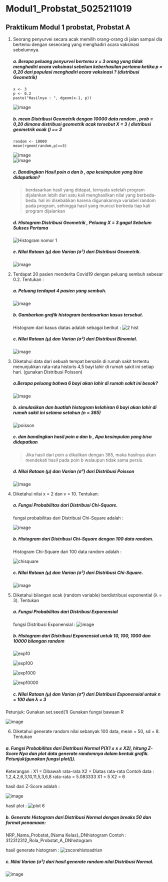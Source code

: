 # Modul1_Probstat_5025211019
## Praktikum Modul 1 probstat, Probstat A

1. Seorang penyurvei secara acak memilih orang-orang di jalan sampai dia bertemu dengan seseorang yang menghadiri acara vaksinasi sebelumnya. 

    ##### a. Berapa peluang penyurvei bertemu x = 3 orang yang tidak menghadiri acara vaksinasi  sebelum keberhasilan pertama ketika p = 0,20 dari populasi menghadiri acara vaksinasi ? (distribusi Geometrik)

    ```
    x <- 3
    p <- 0.2
    paste("Hasilnya : ", dgeom(x-1, p))
    ```
    ![image](https://user-images.githubusercontent.com/86884506/194884537-c37f8693-b78b-4821-9bb1-c8e2267a463b.png)


    ##### b. mean Distribusi Geometrik dengan 10000 data random , prob = 0,20 dimana distribusi geometrik acak tersebut X = 3 ( distribusi geometrik acak () == 3 
    
    ```
    random <- 10000
    mean(rgeom(random,p)==3)
    ```
    ![image](https://user-images.githubusercontent.com/86884506/194884738-0536b295-3b83-49be-a0e2-95e815397c16.png)  
    ![image](https://user-images.githubusercontent.com/86884506/194884778-e04c6293-046f-4046-910d-e7b37253f56d.png)

    ##### c. Bandingkan Hasil poin a dan b , apa kesimpulan yang bisa didapatkan?

    > berdasarkan hasil yang didapat, ternyata setelah program dijalankan lebih dari satu kali menghasilkan nilai yang berbeda-beda. hal ini disebabkan karena digunakannya variabel random pada program, sehingga hasil yang muncul berbeda tiap kali program dijalankan
    

    
    ##### d. Histogram Distribusi Geometrik , Peluang X = 3 gagal Sebelum Sukses Pertama
    ![Histogram nomor 1](https://user-images.githubusercontent.com/86884506/194886627-a1903fbe-b953-4306-945a-28f50c532c6e.png)
            
    ##### e. Nilai Rataan (μ) dan Varian (σ²) dari Distribusi Geometrik.
    ![image](https://user-images.githubusercontent.com/86884506/194886751-fab7f2d8-1808-4ebf-960c-905f39721f76.png)


2. Terdapat 20 pasien menderita Covid19 dengan peluang sembuh sebesar 0.2. Tentukan :

    ##### a. Peluang terdapat 4 pasien yang sembuh.
   ![image](https://user-images.githubusercontent.com/86884506/194890610-fe675729-90c9-4aa1-a321-de07f2d06dee.png)

    ##### b. Gambarkan grafik histogram berdasarkan kasus tersebut.
    Histogram dari kasus diatas adalah sebagai berikut : 
    ![2 hist](https://user-images.githubusercontent.com/86884506/194889986-f4aad112-0cd8-492e-b3e5-817b504863cc.png)

    
    ##### c. Nilai Rataan (μ) dan Varian (σ²) dari Distribusi Binomial.
    ![image](https://user-images.githubusercontent.com/86884506/194890081-eaaee012-5cd8-47e4-9018-a4d4c22bd6f9.png)


3. Diketahui data dari  sebuah tempat bersalin di rumah sakit tertentu menunjukkan rata-rata historis 4,5 bayi lahir di rumah sakit ini setiap hari. (gunakan Distribusi Poisson)

    ##### a.Berapa peluang bahwa 6 bayi akan lahir di rumah sakit ini besok?
    ![image](https://user-images.githubusercontent.com/86884506/194895078-ad6b2a8b-b856-4301-b7d5-87633ca9d4bb.png)

    ##### b. simulasikan dan buatlah histogram kelahiran 6 bayi akan lahir di rumah sakit ini  selama setahun (n = 365)
    ![poisson](https://user-images.githubusercontent.com/86884506/194905274-01c6fa69-52d4-4d5a-a1f2-06f8bf46913f.png)

    ##### c. dan bandingkan hasil poin a dan b , Apa kesimpulan yang bisa didapatkan
    
    > Jika hasil dari poin a dikalikan dengan 365, maka hasilnya akan mendekati hasil pada poin b walaupun tidak sama persis.
    
    ##### d. Nilai Rataan (μ) dan Varian (σ²) dari Distribusi Poisson
    ![image](https://user-images.githubusercontent.com/86884506/194905405-45633e26-d5e2-44e0-b7e4-fae0384f3af1.png)

4. Diketahui nilai x = 2 dan v = 10. Tentukan:

    ##### a. Fungsi Probabilitas dari Distribusi Chi-Square.
    fungsi probabilitas dari Distribusi Chi-Square adalah : 
    
    ![image](https://user-images.githubusercontent.com/86884506/195046597-8556636e-a73e-45a9-9a5c-5c53f8786fd5.png)
    
    ##### b. Histogram dari Distribusi Chi-Square dengan 100 data random.
    Histogram Chi-Square dari 100 data random adalah : 
    
    ![chisquare](https://user-images.githubusercontent.com/86884506/195047563-92427afd-9762-429b-831e-77e09c7db399.png)
    
    ##### c. Nilai Rataan (μ) dan Varian (σ²) dari Distribusi Chi-Square.
    
    ![image](https://user-images.githubusercontent.com/86884506/195047764-0a83d130-a118-43a9-acfd-2b7fae2416bc.png)


5. Diketahui bilangan acak (random variable) berdistribusi exponential (λ = 3). Tentukan

    ##### a. Fungsi Probabilitas dari Distribusi Exponensial 
    fungsi Distribusi Exponensial : 
        ![image](https://user-images.githubusercontent.com/86884506/195048651-f8b5ef99-666d-41ee-8cb0-fa4a5fd07b69.png)

    
     ##### b. Histogram dari Distribusi Exponensial untuk 10, 100, 1000 dan 10000 bilangan random
    
      ![exp10](https://user-images.githubusercontent.com/86884506/195048882-7019f59b-512d-4e58-8319-dceebb323c9e.png)
      
      ![exp100](https://user-images.githubusercontent.com/86884506/195048914-e7332d97-2337-4f59-9814-3b057b4834ed.png)
      
      ![exp1000](https://user-images.githubusercontent.com/86884506/195048934-0f2043e2-a48d-4972-aab5-189d81d6a4dd.png)
      
      ![exp10000](https://user-images.githubusercontent.com/86884506/195048970-6f6da8cf-aab5-497a-bdba-9c0cf3fa56a8.png)

        
    ##### c. Nilai Rataan (μ) dan Varian (σ²) dari Distribusi Exponensial untuk n = 100 dan λ = 3
  Petunjuk: 
  Gunakan set.seed(1)
  Gunakan fungsi bawaan R
  
  ![image](https://user-images.githubusercontent.com/86884506/195052901-e16afd16-e187-49e0-938c-8bc7a8cc4fdc.png)



 6. Diketahui generate random nilai sebanyak 100 data, mean = 50, sd = 8. Tentukan

   ##### a. Fungsi Probabilitas dari Distribusi Normal P(X1 ≤ x ≤ X2), hitung Z-Score Nya dan plot data generate randomnya dalam bentuk grafik. Petunjuk(gunakan fungsi plot()).
Keterangan : 
X1 = Dibawah rata-rata 
X2 = Diatas rata-rata
Contoh data :
1,2,4,2,6,3,10,11,5,3,6,8
rata-rata = 5.083333
X1 = 5
X2 = 6

   hasil dari Z-Score adalah : 
   
![image](https://user-images.githubusercontent.com/86884506/195053524-c99efb22-f7ed-4f35-a1f5-5200db2922bf.png)
    

hasil plot : 
![plot 6](https://user-images.githubusercontent.com/86884506/195053594-163eab1c-0479-44d2-9562-212b54157ee7.png)


   ##### b. Generate Histogram dari Distribusi Normal dengan breaks 50 dan format penamaan: 
    
NRP_Nama_Probstat_{Nama Kelas}_DNhistogram
Contoh :
312312312_Rola_Probstat_A_DNhistogram

hasil generate histogram : 
![zscorehistoadrian](https://user-images.githubusercontent.com/86884506/195058806-09dc5340-4a78-4381-b82a-e98679f267f3.png)

   ##### c. Nilai Varian (σ²) dari hasil generate random nilai Distribusi Normal.
    
   ![image](https://user-images.githubusercontent.com/86884506/195060234-26a02d63-3fe6-457d-8cbc-b39dc3e0148d.png)

